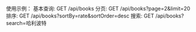 使用示例：
基本查询: GET /api/books
分页: GET /api/books?page=2&limit=20
排序: GET /api/books?sortBy=rate&sortOrder=desc
搜索: GET /api/books?search=哈利波特